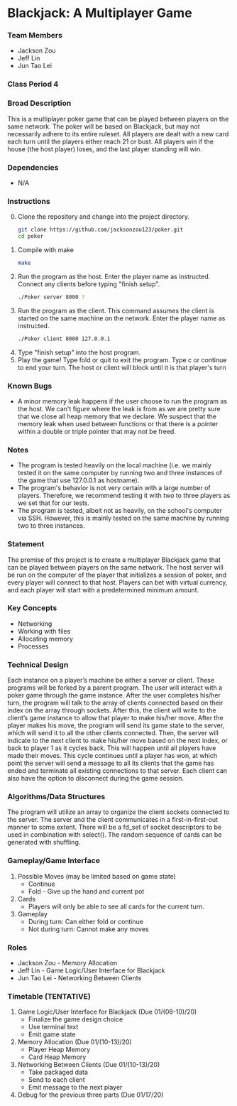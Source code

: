 # Blackjack: A Multiplayer Game

### Team Members
* Jackson Zou
* Jeff Lin
* Jun Tao Lei

### Class Period 4

### Broad Description
This is a multiplayer poker game that can be played between players on the same network. The poker will be based on Blackjack, but may not necessarily adhere to its entire ruleset. All players are dealt with a new card each turn until the players either reach 21 or bust. All players win if the house (the host player) loses, and the last player standing will win. 

### Dependencies
* N/A

### Instructions
0. Clone the repository and change into the project directory.
   ```bash
   git clone https://github.com/jacksonzou123/poker.git
   cd poker
   ```
1. Compile with make
   ```bash
   make
   ```
2. Run the program as the host. Enter the player name as instructed. Connect any clients before typing "finish setup".
   ```bash
   ./Poker server 8000 ?
   ```
3. Run the program as the client. This command assumes the client is started on the same machine on the network. Enter the player name as instructed.
   ```bash
   ./Poker client 8000 127.0.0.1
   ```
4. Type "finish setup" into the host program.
5. Play the game! Type fold or quit to exit the program. Type c or continue to end your turn. The host or client will block until it is that player's turn
   
### Known Bugs
* A minor memory leak happens if the user choose to run the program as the host. We can't figure where the leak is from as we are pretty sure that we close all heap memory that we declare. We suspect that the memory leak when used between functions or that there is a pointer within a double or triple pointer that may not be freed.

### Notes
* The program is tested heavily on the local machine (i.e. we mainly tested it on the same computer by running two and three instances of the game that use 127.0.0.1 as hostname).
* The program's behavior is not very certain with a large number of players. Therefore, we recommend testing it with two to three players as we set that for our tests.
* The program is tested, albeit not as heavily, on the school's computer via SSH. However, this is mainly tested on the same machine by running two to three instances.

### Statement
The premise of this project is to create a multiplayer Blackjack game that can be played between players on the same network. The host server will be run on the computer of the player that initializes a session of poker, and every player will connect to that host. Players can bet with virtual currency, and each player will start with a predetermined minimum amount. 

### Key Concepts
* Networking
* Working with files
* Allocating memory
* Processes

### Technical Design
Each instance on a player’s machine be either a server or client. These programs will be forked by a parent program. The user will interact with a poker game through the game instance. After the user completes his/her turn, the program will talk to the array of clients connected based on their index on the array through sockets. After this, the client will write to the client’s game instance to allow that player to make his/her move. After the player makes his move, the program will send its game state to the server, which will send it to all the other clients connected. Then, the server will indicate to the next client to make his/her move based on the next index, or back to player 1 as it cycles back. This will happen until all players have made their moves. This cycle continues until a player has won, at which point the server will send a message to all its clients that the game has ended and terminate all existing connections to that server. Each client can also have the option to disconnect during the game session. 

### Algorithms/Data Structures
The program will utilize an array to organize the client sockets connected to the server. The server and the client communicates in a first-in-first-out manner to some extent. There will be a fd_set of socket descriptors to be used in combination with select(). The random sequence of cards can be generated with shuffling. 

### Gameplay/Game Interface
1. Possible Moves (may be limited based on game state)
    * Continue
    * Fold - Give up the hand and current pot
2. Cards 
    * Players will only be able to see all cards for the current turn.
3. Gameplay
    * During turn: Can either fold or continue
    * Not during turn: Cannot make any moves
 
### Roles
* Jackson Zou - Memory Allocation
* Jeff Lin - Game Logic/User Interface for Blackjack
* Jun Tao Lei - Networking Between Clients

### Timetable (TENTATIVE)
1. Game Logic/User Interface for Blackjack (Due 01/(08-10)/20)
    * Finalize the game design choice
    * Use terminal text
    * Emit game state
2. Memory Allocation (Due 01/(10-13)/20)
    * Player Heap Memory
    * Card Heap Memory
3. Networking Between Clients (Due 01/(10-13)/20)
    * Take packaged data
    * Send to each client
    * Emit message to the next player
4. Debug for the previous three parts (Due 01/17/20)




